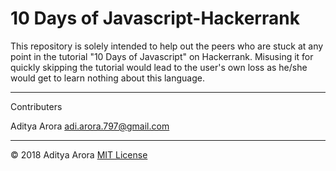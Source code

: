 # 10 Days of Javascript-Hackerrank

This repository is solely intended to help out the peers who are stuck at any point in the tutorial "10 Days of Javascript" on Hackerrank. Misusing it for quickly skipping the tutorial would lead to the user's own loss as he/she would get to learn nothing about this language.

------------------------------------------------------------------------------------------------------------------------------------------

Contributers

Aditya Arora adi.arora.797@gmail.com

------------------------------------------------------------------------------------------------------------------------------------------

© 2018 Aditya Arora [MIT License](LICENSE)
